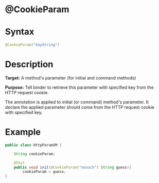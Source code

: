 # @CookieParam

Syntax
======

``` java
@CookieParam("keyString")
```

Description
===========

**Target:** A method's parameter (for initial and command methods)

**Purpose:** Tell binder to retrieve this parameter with specified key from the HTTP request cookie.

The annotation is applied to initial (or command) method's parameter. It declare the applied parameter should come from the HTTP request cookie with specified key.

Example
=======

``` java
public class HttpParamVM {

    String cookieParam;

    @Init
    public void init(@CookieParam("nosuch") String guess){
        cookieParam = guess;
}
```

